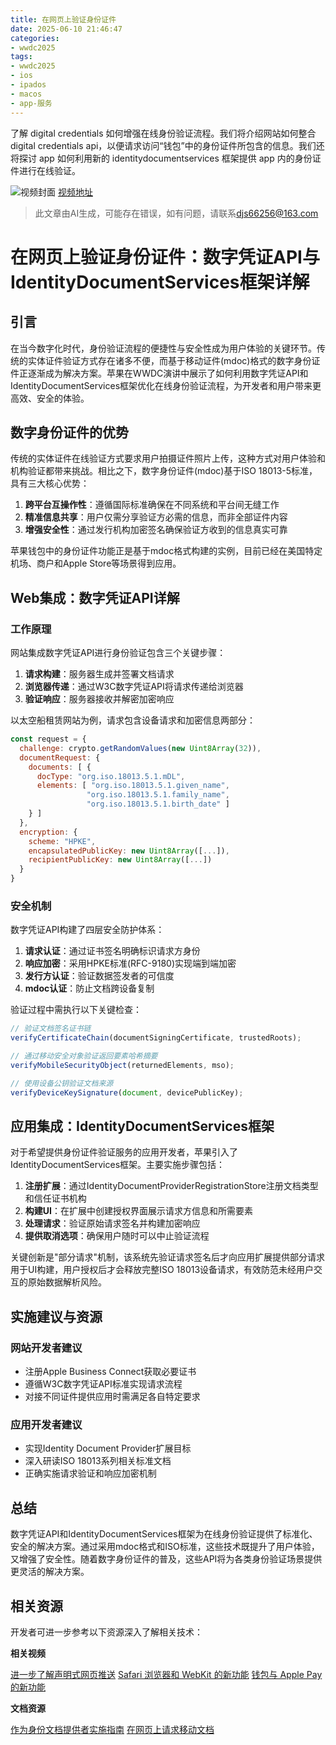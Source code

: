 ```yaml
---
title: 在网页上验证身份证件
date: 2025-06-10 21:46:47
categories:
- wwdc2025
tags:
- wwdc2025
- ios
- ipados
- macos
- app-服务
---
```

了解 digital credentials 如何增强在线身份验证流程。我们将介绍网站如何整合 digital credentials api，以便请求访问“钱包”中的身份证件所包含的信息。我们还将探讨 app 如何利用新的 identitydocumentservices 框架提供 app 内的身份证件进行在线验证。
<!--more-->

![视频封面](https://devimages-cdn.apple.com/wwdc-services/images/3055294D-836B-4513-B7B0-0BC5666246B0/9930/9930_wide_250x141_2x.jpg)
[视频地址](https://developer.apple.com/cn/videos/play/wwdc2025/232/)
> 此文章由AI生成，可能存在错误，如有问题，请联系[djs66256@163.com](djs66256@163.com)

# 在网页上验证身份证件：数字凭证API与IdentityDocumentServices框架详解

## 引言

在当今数字化时代，身份验证流程的便捷性与安全性成为用户体验的关键环节。传统的实体证件验证方式存在诸多不便，而基于移动证件(mdoc)格式的数字身份证件正逐渐成为解决方案。苹果在WWDC演讲中展示了如何利用数字凭证API和IdentityDocumentServices框架优化在线身份验证流程，为开发者和用户带来更高效、安全的体验。

## 数字身份证件的优势

传统的实体证件在线验证方式要求用户拍摄证件照片上传，这种方式对用户体验和机构验证都带来挑战。相比之下，数字身份证件(mdoc)基于ISO 18013-5标准，具有三大核心优势：

1. **跨平台互操作性**：遵循国际标准确保在不同系统和平台间无缝工作
2. **精准信息共享**：用户仅需分享验证方必需的信息，而非全部证件内容
3. **增强安全性**：通过发行机构加密签名确保验证方收到的信息真实可靠

苹果钱包中的身份证件功能正是基于mdoc格式构建的实例，目前已经在美国特定机场、商户和Apple Store等场景得到应用。

## Web集成：数字凭证API详解

### 工作原理

网站集成数字凭证API进行身份验证包含三个关键步骤：

1. **请求构建**：服务器生成并签署文档请求
2. **浏览器传递**：通过W3C数字凭证API将请求传递给浏览器
3. **验证响应**：服务器接收并解密加密响应

以太空船租赁网站为例，请求包含设备请求和加密信息两部分：

```javascript
const request = {
  challenge: crypto.getRandomValues(new Uint8Array(32)),
  documentRequest: {
    documents: [ {
      docType: "org.iso.18013.5.1.mDL",
      elements: [ "org.iso.18013.5.1.given_name",
                 "org.iso.18013.5.1.family_name",
                 "org.iso.18013.5.1.birth_date" ]
    } ]
  },
  encryption: {
    scheme: "HPKE",
    encapsulatedPublicKey: new Uint8Array([...]),
    recipientPublicKey: new Uint8Array([...])
  }
}
```

### 安全机制

数字凭证API构建了四层安全防护体系：

1. **请求认证**：通过证书签名明确标识请求方身份
2. **响应加密**：采用HPKE标准(RFC-9180)实现端到端加密
3. **发行方认证**：验证数据签发者的可信度
4. **mdoc认证**：防止文档跨设备复制

验证过程中需执行以下关键检查：

```javascript
// 验证文档签名证书链
verifyCertificateChain(documentSigningCertificate, trustedRoots);

// 通过移动安全对象验证返回要素哈希摘要
verifyMobileSecurityObject(returnedElements, mso);

// 使用设备公钥验证文档来源
verifyDeviceKeySignature(document, devicePublicKey);
```

## 应用集成：IdentityDocumentServices框架

对于希望提供身份证件验证服务的应用开发者，苹果引入了IdentityDocumentServices框架。主要实施步骤包括：

1. **注册扩展**：通过IdentityDocumentProviderRegistrationStore注册文档类型和信任证书机构
2. **构建UI**：在扩展中创建授权界面展示请求方信息和所需要素
3. **处理请求**：验证原始请求签名并构建加密响应
4. **提供取消选项**：确保用户随时可以中止验证流程

关键创新是"部分请求"机制，该系统先验证请求签名后才向应用扩展提供部分请求用于UI构建，用户授权后才会释放完整ISO 18013设备请求，有效防范未经用户交互的原始数据解析风险。

## 实施建议与资源

### 网站开发者建议

- 注册Apple Business Connect获取必要证书
- 遵循W3C数字凭证API标准实现请求流程
- 对接不同证件提供应用时需满足各自特定要求

### 应用开发者建议

- 实现Identity Document Provider扩展目标
- 深入研读ISO 18013系列相关标准文档
- 正确实施请求验证和响应加密机制

## 总结

数字凭证API和IdentityDocumentServices框架为在线身份验证提供了标准化、安全的解决方案。通过采用mdoc格式和ISO标准，这些技术既提升了用户体验，又增强了安全性。随着数字身份证件的普及，这些API将为各类身份验证场景提供更灵活的解决方案。

## 相关资源

开发者可进一步参考以下资源深入了解相关技术：

**相关视频**

[进一步了解声明式网页推送](https://developer.apple.com/videos/play/wwdc2025/235)
[Safari 浏览器和 WebKit 的新功能](https://developer.apple.com/videos/play/wwdc2025/233)
[钱包与 Apple Pay 的新功能](https://developer.apple.com/videos/play/wwdc2022/10041)

**文档资源**

[作为身份文档提供者实施指南](https://developer.apple.com/documentation/IdentityDocumentServices/Implenting-as-an-identity-document-provider)
[在网页上请求移动文档](https://developer.apple.com/cn/videos/play/wwdc2025/developer.apple.com/documentation/identitydocumentservices/requesting-a-mobile-document-on-the-web)
